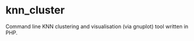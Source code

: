 knn_cluster
===========

Command line KNN clustering and visualisation (via gnuplot) tool written in PHP.